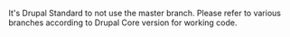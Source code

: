 
It's Drupal Standard to not use the master branch. Please refer to various branches according to Drupal Core version for working code. 
